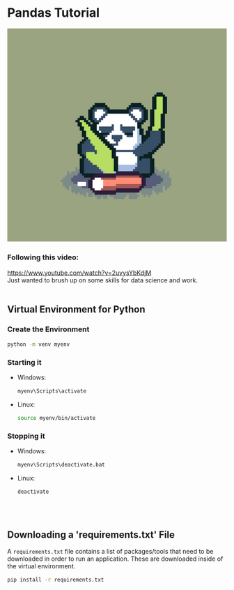 # Pandas Tutorial

![Alt Text](../assets/panda.gif)

### Following this video: 
https://www.youtube.com/watch?v=2uvysYbKdjM  
Just wanted to brush up on some skills for data science and work.
<br><br>

## Virtual Environment for Python

### Create the Environment
```sh
python -m venv myenv
```

### Starting it
- Windows:
    ```sh
    myenv\Scripts\activate
    ```
- Linux:
    ```sh
    source myenv/bin/activate
    ```

### Stopping it
- Windows:
    ```sh
    myenv\Scripts\deactivate.bat
    ```
- Linux:
    ```sh
    deactivate
    ```
<br><br>

## Downloading a 'requirements.txt' File
A `requirements.txt` file contains a list of packages/tools that need to be downloaded in order
to run an application. These are downloaded inside of the virtual environment.
```sh
pip install -r requirements.txt
```